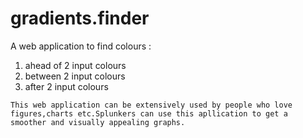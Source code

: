 # gradients.finder
A web application to find colours :
1. ahead of 2 input colours
2. between 2 input colours
3. after 2 input colours

`This web application can be extensively used by people who love figures,charts etc.Splunkers can use this apllication to get a smoother and visually appealing graphs.`
